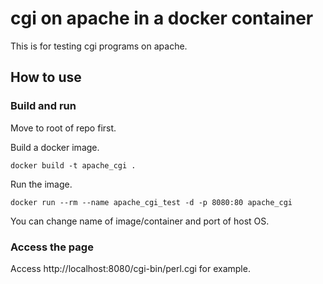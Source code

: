 # cgi on apache in a docker container
This is for testing cgi programs on apache.

## How to use

### Build and run
Move to root of repo first.

Build a docker image.

```
docker build -t apache_cgi .
```

Run the image.

```
docker run --rm --name apache_cgi_test -d -p 8080:80 apache_cgi
```

You can change name of image/container and port of host OS.

### Access the page
Access http://localhost:8080/cgi-bin/perl.cgi for example.

